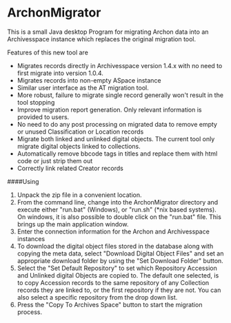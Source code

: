 ArchonMigrator
============

This is a small Java desktop Program for migrating Archon data into an Archivesspace instance which replaces the original migration tool.

Features of this new tool are

* Migrates records directly in Archivesspace version 1.4.x with no need to first migrate into version 1.0.4.
* Migrates records into non-empty ASpace instance
* Similar user interface as the AT migration tool.
* More robust, failure to migrate single record generally won't result in the tool stopping
* Improve migration report generation. Only relevant information is provided to users.
* No need to do any post processing on migrated data to remove empty or unused Classification or Location records
* Migrate both linked and unlinked digital objects. The current tool only migrate digital objects linked to collections.
* Automatically remove bbcode tags in titles and replace them with html code or just strip them out
* Correctly link related Creator records

####Using

1. Unpack the zip file in a convenient location.
2. From the command line, change into the ArchonMigrator directory and execute either "run.bat" (Windows), or "run.sh" (*nix based systems). On windows, it is also possible to double click on the "run.bat" file. This brings up the main application window.
3. Enter the connection information for the Archon and Archivesspace instances
4. To download the digital object files stored in the database along with copying the meta data, select "Download Digital Object Files" and set an appropriate download folder by using the "Set Download Folder" button.
5. Select the "Set Default Repository" to set which Repository Accession and Unlinked digital Objects are copied to. The default one selected, is to copy Accession records to the same repository of any Collection records they are linked to, or the first repository if they are not. You can also select a specific repository from the drop down list.
6. Press the "Copy To Archives Space" button to start the migration process.